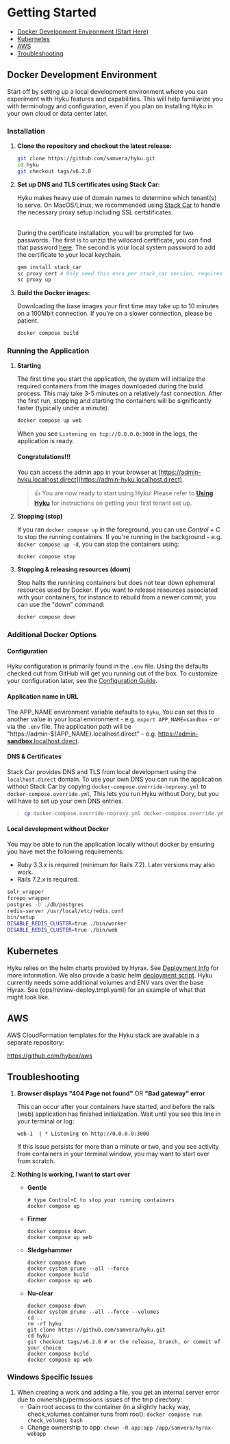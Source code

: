 # Getting Started

- [Docker Development Environment (Start Here)](#docker-development-environment)
- [Kubernetes](#kubernetes)
- [AWS](#aws)
- [Troubleshooting](#troubleshooting)

## Docker Development Environment
Start off by setting up a local development environment where you can experiment with Hyku features and capabilities. This will help familiarize you with terminology and configuration, even if you plan on installing Hyku in your own cloud or data center later.

### Installation

1) **Clone the repository and checkout the latest release:**

    ```bash
    git clone https://github.com/samvera/hyku.git
    cd hyku
    git checkout tags/v6.2.0
    ```

2) **Set up DNS and TLS certificates using Stack Car:**

    Hyku makes heavy use of domain names to determine which tenant(s) to serve. On MacOS/Linux, 
    we recommended using [Stack Car](https://github.com/notch8/stack_car) to handle the necessary proxy setup including
    SSL certstificates.<br/><br/>

    During the certificate installation, you will be prompted for two passwords.
    The first is to unzip the wildcard certificate, you can find that password
    [here](https://github.com/Upinel/localhost.direct?tab=readme-ov-file#a-non-public-ca-certificate-if-you-have-admin-right-on-your-development-environment-you-can-use-the-following-10-years-long-pre-generated-self-signed-certificate).
    The second is your local system password to add the certificate to your local keychain.

    ```bash
    gem install stack_car
    sc proxy cert # Only need this once per stack_car version, requires passwords
    sc proxy up
    ```

3) **Build the Docker images:**

    Downloading the base images your first time may take up to 10 minutes on a 100Mbit connection. 
    If you're on a slower connection, please be patient.

    ```bash
    docker compose build
    ```
### Running the Application

1. **Starting**

    The first time you start the application, the system will initialize the required containers 
    from the images downloaded during the build process. This may take 3-5 minutes on a 
    relatively fast connection.  After the first run, stopping and starting the containers will be 
    significantly faster (typically under a minute).
    ```bash
    docker compose up web
    ```
    When you see `Listening on tcp://0.0.0.0:3000` in the logs, the application is ready.

    #### Congratulations!!!

   You can access the admin app in your browser at
   [https://admin-hyku.localhost.direct](https://admin-hyku.localhost.direct).
   > :thumbsup: You are now ready to start using Hyku! Please refer to **[Using Hyku](./using-hyku.md)**
   > for instructions on getting your first tenant set up.

2. **Stopping (stop)**

    If you ran `docker compose up` in the foreground, you can use *Control + C* to stop the running 
    containers. If you're running in the background - e.g. `docker compose up -d`, you can stop the 
    containers using:
    ```bash
    docker compose stop
    ```
   
3. **Stopping & releasing resources (down)**

    Stop halts the runnining containers but does not tear down ephemeral resources used by Docker.
    If you want to release resources associated with your containers, for instance to rebuild from 
    a newer commit, you can use the "down" command:

    ```bash
    docker compose down
    ```

### Additional Docker Options

#### Configuration

Hyku configuration is primarily found in the `.env` file. Using the defaults checked out from
GitHub will get you running out of the box. To customize your configuration later,
see the [Configuration Guide](./configuration.md).

#### Application name in URL

The APP_NAME environment variable defaults to `hyku`, You can set this to another value in your
local environment - e.g. `export APP_NAME=sandbox` - or via the `.env` file. The application path 
will be "https://admin-${APP_NAME}.localhost.direct" - e.g. 
[https://admin-**sandbox**.localhost.direct](https://admin-sandbox.localhost.direct).

#### DNS & Certificates

Stack Car provides DNS and TLS from local development using the `localhost.direct` domain.
To use your own DNS you can run the application without Stack Car by
copying `docker-compose.override-noproxy.yml` to `docker-compose.override.yml`,
This lets you run Hyku without Dory, but you will have to set up your own DNS entries.
>```bash
>cp docker-compose.override-noproxy.yml docker-compose.override.yml
>```

#### Local development without Docker

You may be able to run the application locally without docker by ensuring you have met the following
requirements:

* Ruby 3.3.x is required (minimum for Rails 7.2). Later versions may also work.
* Rails 7.2.x is required.

```bash
solr_wrapper
fcrepo_wrapper
postgres -D ./db/postgres
redis-server /usr/local/etc/redis.conf
bin/setup
DISABLE_REDIS_CLUSTER=true ./bin/worker
DISABLE_REDIS_CLUSTER=true ./bin/web
```

## Kubernetes

Hyku relies on the helm charts provided by Hyrax. See [Deployment Info](https://github.com/samvera/hyrax/blob/main/CONTAINERS.md#deploying-to-production) for more information. We also provide a basic helm [deployment script](/bin/helm_deploy). Hyku currently needs some additional volumes and ENV vars over the base Hyrax. See (ops/review-deploy.tmpl.yaml) for an example of what that might look like.

## AWS

AWS CloudFormation templates for the Hyku stack are available in a separate repository:

https://github.com/hybox/aws

## Troubleshooting

1. **Browser displays "404 Page not found"** OR **"Bad gateway" error**

   This can occur after your containers have started, and before the rails (web) application has
   finished initialization. Wait until you see this line in your terminal or log:
   ```
   web-1  | * Listening on http://0.0.0.0:3000
   ```
   If this issue persists for more than a minute or two, and you see activity from containers
   in your terminal window, you may want to start over from scratch.

2. **Nothing is working, I want to start over**
   - **Gentle**
     ```
     # type Control+C to stop your running containers
     docker compose up
     ```
   - **Firmer** 
     ```
     docker compose down
     docker compose up web
     ```
   - **Sledgehammer**
     ```
     docker compose down
     docker system prune --all --force
     docker compose build
     docker compose up web
     ```
   - **Nu-clear**
     ```
     docker compose down
     docker system prune --all --force --volumes
     cd ..
     rm -rf hyku
     git clone https://github.com/samvera/hyku.git
     cd hyku
     git checkout tags/v6.2.0 # or the release, branch, or commit of your choice
     docker compose build
     docker compose up web
     ```

### Windows Specific Issues
1. When creating a work and adding a file, you get an internal server error due to ownership/permissions issues of the tmp directory:
    - Gain root access to the container (in a slightly hacky way, check_volumes container runs from root): `docker compose run check_volumes bash`
    - Change ownership to app: `chown -R app:app /app/samvera/hyrax-webapp`
